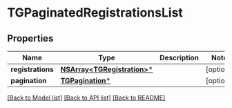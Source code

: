 # TGPaginatedRegistrationsList

## Properties
Name | Type | Description | Notes
------------ | ------------- | ------------- | -------------
**registrations** | [**NSArray&lt;TGRegistration&gt;***](TGRegistration.md) |  | [optional] 
**pagination** | [**TGPagination***](TGPagination.md) |  | [optional] 

[[Back to Model list]](../README.md#documentation-for-models) [[Back to API list]](../README.md#documentation-for-api-endpoints) [[Back to README]](../README.md)


